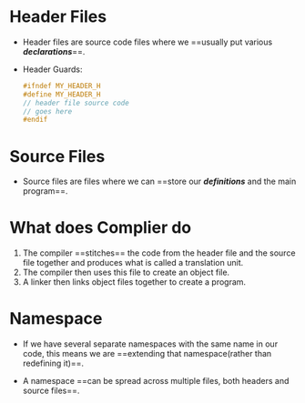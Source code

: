 # Header Files

- Header files are source code files where we ==usually put various ***declarations***==.

- Header Guards:

  ```cpp
  #ifndef MY_HEADER_H
  #define MY_HEADER_H
  // header file source code
  // goes here
  #endif
  ```

  



# Source Files

- Source files are files where we can ==store our ***definitions*** and the main program==.



# What does Complier do

1. The compiler ==stitches== the code from the header file and the source file together and produces what is called a translation unit.
2. The compiler then uses this file to create an object file.
3.  A linker then links object files together to create a program.



# Namespace

- If we have several separate namespaces with the same name in our code, this means we are ==extending that namespace(rather than redefining it)==. 

- A namespace ==can be spread across multiple files, both headers and source files==.